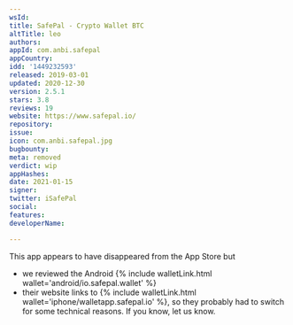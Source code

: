 ```yaml
---
wsId: 
title: SafePal - Crypto Wallet BTC
altTitle: leo
authors: 
appId: com.anbi.safepal
appCountry: 
idd: '1449232593'
released: 2019-03-01
updated: 2020-12-30
version: 2.5.1
stars: 3.8
reviews: 19
website: https://www.safepal.io/
repository: 
issue: 
icon: com.anbi.safepal.jpg
bugbounty: 
meta: removed
verdict: wip
appHashes: 
date: 2021-01-15
signer: 
twitter: iSafePal
social: 
features: 
developerName: 

---
```


This app appears to have disappeared from the App Store but

* we reviewed the Android {% include walletLink.html wallet='android/io.safepal.wallet' %}
* their website links to
  {% include walletLink.html wallet='iphone/walletapp.safepal.io' %}, so they
  probably had to switch for some technical reasons. If you know, let us know.
